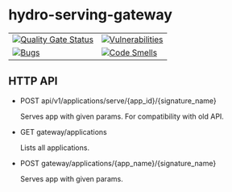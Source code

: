 # hydro-serving-gateway
|   |   |
|---|---|
|[![Quality Gate Status](https://sonarcloud.io/api/project_badges/measure?project=Hydrospheredata_hydro-serving-gateway&metric=alert_status)](https://sonarcloud.io/dashboard?id=Hydrospheredata_hydro-serving-gateway)|[![Vulnerabilities](https://sonarcloud.io/api/project_badges/measure?project=Hydrospheredata_hydro-serving-gateway&metric=vulnerabilities)](https://sonarcloud.io/dashboard?id=Hydrospheredata_hydro-serving-gateway)|
|[![Bugs](https://sonarcloud.io/api/project_badges/measure?project=Hydrospheredata_hydro-serving-gateway&metric=bugs)](https://sonarcloud.io/dashboard?id=Hydrospheredata_hydro-serving-gateway)|[![Code Smells](https://sonarcloud.io/api/project_badges/measure?project=Hydrospheredata_hydro-serving-gateway&metric=code_smells)](https://sonarcloud.io/dashboard?id=Hydrospheredata_hydro-serving-gateway)|
## HTTP API
- POST api/v1/applications/serve/{app_id}/{signature_name}
    
    Serves app with given params. For compatibility with old API.
    
- GET gateway/applications

    Lists all applications.
 
- POST gateway/applications/{app_name}/{signature_name}
   
    Serves app with given params.
